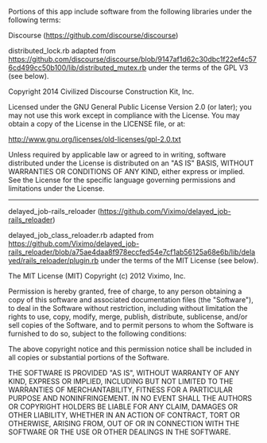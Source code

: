 Portions of this app include software from the following libraries
under the following terms:

Discourse (https://github.com/discourse/discourse)

distributed_lock.rb adapted from
https://github.com/discourse/discourse/blob/9147af1d62c30dbc1f22ef4c576cd499cc50b100/lib/distributed_mutex.rb
under the terms of the GPL V3 (see below).

Copyright 2014 Civilized Discourse Construction Kit, Inc.

Licensed under the GNU General Public License Version 2.0 (or
later); you may not use this work except in compliance with the
License. You may obtain a copy of the License in the LICENSE file,
or at:

http://www.gnu.org/licenses/old-licenses/gpl-2.0.txt

Unless required by applicable law or agreed to in writing, software
distributed under the License is distributed on an "AS IS" BASIS,
WITHOUT WARRANTIES OR CONDITIONS OF ANY KIND, either express or
implied. See the License for the specific language governing
permissions and limitations under the License.

---

delayed_job-rails_reloader (https://github.com/Viximo/delayed_job-rails_reloader)

delayed_job_class_reloader.rb adapted from https://github.com/Viximo/delayed_job-rails_reloader/blob/a75ae4daa8f978eccfed54e7cf1ab56125a68e6b/lib/delayed/rails_reloader/plugin.rb under the terms of the MIT License (see below).

The MIT License (MIT)
Copyright (c) 2012 Viximo, Inc.

Permission is hereby granted, free of charge, to any person obtaining a copy of this software and associated documentation files (the "Software"), to deal in the Software without restriction, including without limitation the rights to use, copy, modify, merge, publish, distribute, sublicense, and/or sell copies of the Software, and to permit persons to whom the Software is furnished to do so, subject to the following conditions:

The above copyright notice and this permission notice shall be included in all copies or substantial portions of the Software.

THE SOFTWARE IS PROVIDED "AS IS", WITHOUT WARRANTY OF ANY KIND, EXPRESS OR IMPLIED, INCLUDING BUT NOT LIMITED TO THE WARRANTIES OF MERCHANTABILITY, FITNESS FOR A PARTICULAR PURPOSE AND NONINFRINGEMENT. IN NO EVENT SHALL THE AUTHORS OR COPYRIGHT HOLDERS BE LIABLE FOR ANY CLAIM, DAMAGES OR OTHER LIABILITY, WHETHER IN AN ACTION OF CONTRACT, TORT OR OTHERWISE, ARISING FROM, OUT OF OR IN CONNECTION WITH THE SOFTWARE OR THE USE OR OTHER DEALINGS IN THE SOFTWARE.
